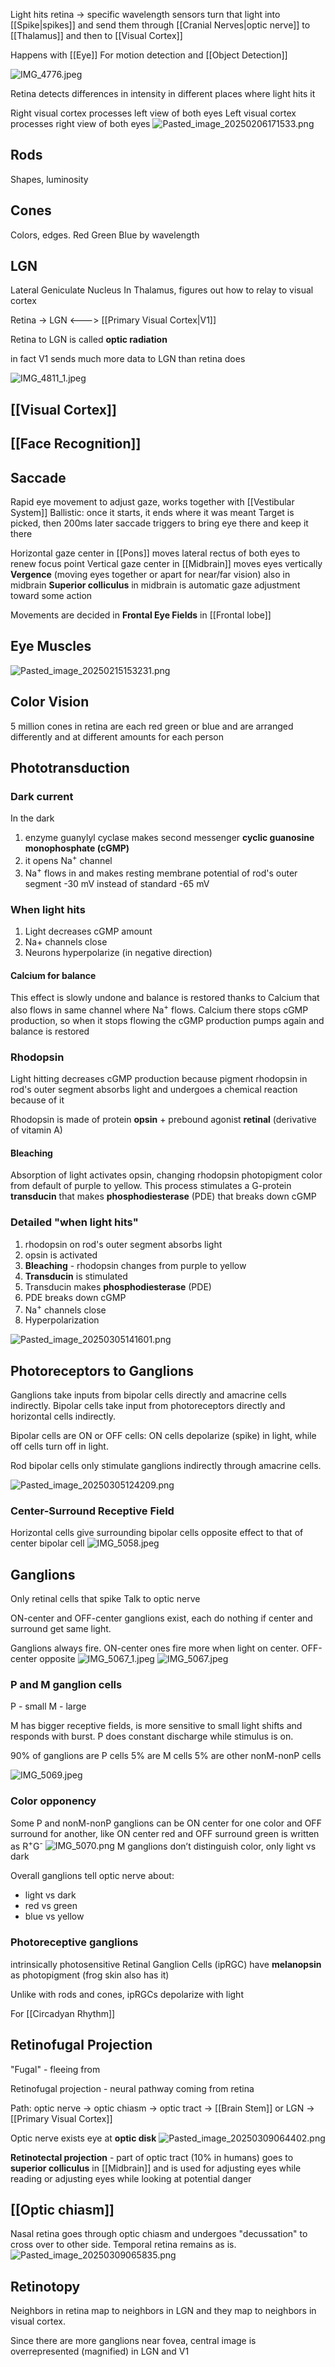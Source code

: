 Light hits retina -> specific wavelength sensors turn that light into [[Spike|spikes]] and send them through [[Cranial Nerves|optic nerve]] to [[Thalamus]] and then to [[Visual Cortex]]

Happens with [[Eye]]
For motion detection and [[Object Detection]]

![IMG_4776.jpeg](img_4776.jpeg)

Retina detects differences in intensity in different places where light hits it

Right visual cortex processes left view of both eyes
Left visual cortex processes right view of both eyes
![Pasted_image_20250206171533.png](pasted_image_20250206171533.png)

## Rods

Shapes, luminosity

## Cones

Colors, edges.
Red Green Blue by wavelength

## LGN

Lateral Geniculate Nucleus
In Thalamus, figures out how to relay to visual cortex

Retina -> LGN <---> [[Primary Visual Cortex|V1]]

Retina to LGN is called **optic radiation**

in fact V1 sends much more data to LGN than retina does

![IMG_4811_1.jpeg](img_4811_1.jpeg)

## [[Visual Cortex]]

## [[Face Recognition]]

## Saccade

Rapid eye movement to adjust gaze, works together with [[Vestibular System]]
Ballistic: once it starts, it ends where it was meant
Target is picked, then 200ms later saccade triggers to bring eye there and keep it there

Horizontal gaze center in [[Pons]] moves lateral rectus of both eyes to renew focus point
Vertical gaze center in [[Midbrain]] moves eyes vertically
**Vergence** (moving eyes together or apart for near/far vision) also in midbrain
**Superior colliculus** in midbrain is automatic gaze adjustment toward some action

Movements are decided in **Frontal Eye Fields** in [[Frontal lobe]]

## Eye Muscles

![Pasted_image_20250215153231.png](pasted_image_20250215153231.png)

## Color Vision

5 million cones in retina are each red green or blue and are arranged differently and at different amounts for each person

## Phototransduction

### Dark current

In the dark

1. enzyme guanylyl cyclase makes second messenger **cyclic guanosine monophosphate (cGMP)**
2. it opens Na<sup>+</sup> channel
3. Na<sup>+</sup> flows in and makes resting membrane potential of rod's outer segment -30 mV instead of standard -65 mV

### When light hits

1. Light decreases cGMP amount
2. Na+ channels close
3. Neurons hyperpolarize (in negative direction)

#### Calcium for balance

This effect is slowly undone and balance is restored thanks to Calcium that also flows in same channel where Na<sup>+</sup> flows. Calcium there stops cGMP production, so when it stops flowing the cGMP production pumps again and balance is restored

### Rhodopsin

Light hitting decreases cGMP production because pigment rhodopsin in rod's outer segment absorbs light and undergoes a chemical reaction because of it

Rhodopsin is made of protein **opsin** + prebound agonist **retinal** (derivative of vitamin A)

#### Bleaching

Absorption of light activates opsin, changing rhodopsin photopigment color from default of purple to yellow.
This process stimulates a G-protein **transducin** that makes **phosphodiesterase** (PDE) that breaks down cGMP

### Detailed "when light hits"

1. rhodopsin on rod's outer segment absorbs light
2. opsin is activated
3. **Bleaching** - rhodopsin changes from purple to yellow
4. **Transducin** is stimulated
5. Transducin makes **phosphodiesterase** (PDE)
6. PDE breaks down cGMP
7. Na<sup>+</sup> channels close
8. Hyperpolarization

![Pasted_image_20250305141601.png](pasted_image_20250305141601.png)

## Photoreceptors to Ganglions

Ganglions take inputs from bipolar cells directly and amacrine cells indirectly.
Bipolar cells take input from photoreceptors directly and horizontal cells indirectly.

Bipolar cells are ON or OFF cells: ON cells depolarize (spike) in light, while off cells turn off in light.

Rod bipolar cells only stimulate ganglions indirectly through amacrine cells.

![Pasted_image_20250305124209.png](pasted_image_20250305124209.png)

### Center-Surround Receptive Field

Horizontal cells give surrounding bipolar cells opposite effect to that of center bipolar cell
![IMG_5058.jpeg](img_5058.jpeg)

## Ganglions

Only retinal cells that spike
Talk to optic nerve

ON-center and OFF-center ganglions exist, each do nothing if center and surround get same light.

Ganglions always fire.
ON-center ones fire more when light on center.
OFF-center opposite
![IMG_5067_1.jpeg](img_5067_1.jpeg)
![IMG_5067.jpeg](img_5067.jpeg)

### P and M ganglion cells

P - small
M - large

M has bigger receptive fields, is more sensitive to small light shifts and responds with burst.
P does constant discharge while stimulus is on.

90% of ganglions are P cells
5% are M cells
5% are other nonM-nonP cells

![IMG_5069.jpeg](img_5069.jpeg)

### Color opponency

Some P and nonM-nonP ganglions can be ON center for one color and OFF surround for another,
like ON center red and OFF surround green is written as R<sup>+</sup>G<sup>-</sup>
![IMG_5070.png](img_5070.png)
M ganglions don’t distinguish color, only light vs dark

Overall ganglions tell optic nerve about:

* light vs dark
* red vs green
* blue vs yellow

### Photoreceptive ganglions

intrinsically photosensitive Retinal Ganglion Cells (ipRGC) have **melanopsin** as photopigment (frog skin also has it)

Unlike with rods and cones, ipRGCs depolarize with light

For [[Circadyan Rhythm]]

## Retinofugal Projection

"Fugal" - fleeing from

Retinofugal projection - neural pathway coming from retina

Path: optic nerve -> optic chiasm -> optic tract -> [[Brain Stem]] or LGN -> [[Primary Visual Cortex]]

Optic nerve exists eye at **optic disk**
![Pasted_image_20250309064402.png](pasted_image_20250309064402.png)

**Retinotectal projection** - part of optic tract (10% in humans) goes to **superior colliculus** in [[Midbrain]] and is used for adjusting eyes while reading or adjusting eyes while looking at potential danger

## [[Optic chiasm]]

Nasal retina goes through optic chiasm and undergoes "decussation" to cross over to other side.
Temporal retina remains as is.
![Pasted_image_20250309065835.png](pasted_image_20250309065835.png)

## Retinotopy

Neighbors in retina map to neighbors in LGN and they map to neighbors in visual cortex.

Since there are more ganglions near fovea, central image is overrepresented (magnified) in LGN and V1
